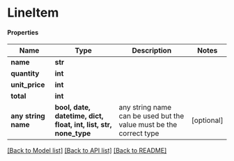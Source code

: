 # LineItem

#### Properties
Name | Type | Description | Notes
------------ | ------------- | ------------- | -------------
**name** | **str** |  | 
**quantity** | **int** |  | 
**unit_price** | **int** |  | 
**total** | **int** |  | 
**any string name** | **bool, date, datetime, dict, float, int, list, str, none_type** | any string name can be used but the value must be the correct type | [optional]

[[Back to Model list]](../README.md#documentation-for-models) [[Back to API list]](../README.md#documentation-for-api-endpoints) [[Back to README]](../README.md)

